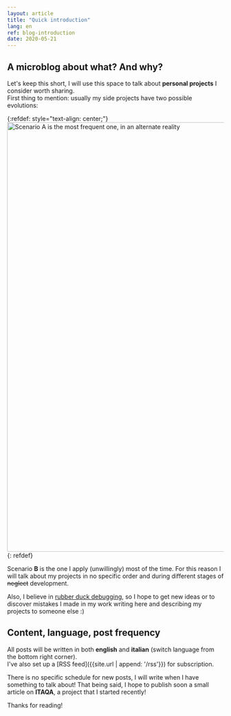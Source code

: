 ```yaml
---
layout: article
title: "Quick introduction"
lang: en
ref: blog-introduction
date: 2020-05-21
---
```

## A microblog about what? And why?
Let's keep this short, I will use this space to talk about **personal projects** I consider worth sharing.  
First thing to mention: usually my side projects have two possible evolutions:

{:refdef: style="text-align: center;"}
<img src="{{site.url | append: '/media/20200521/scenario_scheme_en.png'}}" width="1000" title="Scenario A is the most frequent one, in an alternate reality">
{: refdef}

Scenario **B** is the one I apply (unwillingly) most of the time. For this reason I will talk about my projects in no specific order and during different stages of ~~neglect~~ development.

Also, I believe in [rubber duck debugging](https://en.wikipedia.org/wiki/Rubber_duck_debugging), so I hope to get new ideas or to discover mistakes I made in my work writing here and describing my projects to someone else :)

## Content, language, post frequency
All posts will be written in both **english** and **italian** (switch language from the bottom right corner).  
I've also set up a [RSS feed]({{site.url | append: '/rss'}}) for subscription.

There is no specific schedule for new posts, I will write when I have something to talk about! That being said, I hope to publish soon a small article on **ITAQA**, a project that I started recently!

Thanks for reading!